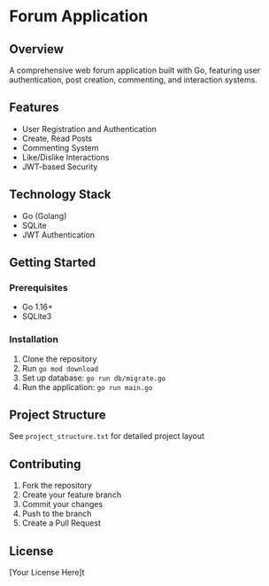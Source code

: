 # Forum Application

## Overview
A comprehensive web forum application built with Go, featuring user authentication, post creation, commenting, and interaction systems.

## Features
- User Registration and Authentication
- Create, Read Posts
- Commenting System
- Like/Dislike Interactions
- JWT-based Security

## Technology Stack
- Go (Golang)
- SQLite
- JWT Authentication

## Getting Started

### Prerequisites
- Go 1.16+
- SQLite3

### Installation
1. Clone the repository
2. Run `go mod download`
3. Set up database: `go run db/migrate.go`
4. Run the application: `go run main.go`

## Project Structure
See `project_structure.txt` for detailed project layout

## Contributing
1. Fork the repository
2. Create your feature branch
3. Commit your changes
4. Push to the branch
5. Create a Pull Request

## License
[Your License Here]t